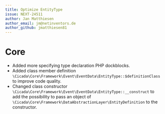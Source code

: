```yaml
---
title: Optimize EntityType
issue: NEXT-24511
author: Jan Matthiesen
author_email: jm@netinventors.de
author_github: jmatthiesen81
---
```


# Core
* Added more specifying type declaration PHP dockblocks.
* Added class member definition `\Cicada\Core\Framework\Event\EventData\EntityType::$definitionClass` to improve code quality.
* Changed class constructor `\Cicada\Core\Framework\Event\EventData\EntityType::__construct` to add the possibility to pass an object of `\Cicada\Core\Framework\DataAbstractionLayer\EntityDefinition` to the constructor.

